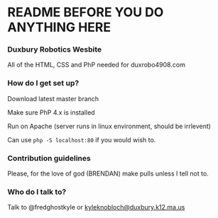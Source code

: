 # README BEFORE YOU DO ANYTHING HERE #

### Duxbury Robotics Wesbite ###

All of the HTML, CSS and PhP needed for duxrobo4908.com

### How do I get set up? ###

Download latest master branch

Make sure PhP 4.x is installed

Run on Apache (server runs in linux environment, should be irrlevent) 

Can use ```php -S localhost:80``` if you would wish to. 

### Contribution guidelines ###

Please, for the love of god (BRENDAN) make pulls unless I tell not to. 

### Who do I talk to? ###

Talk to @fredghostkyle or kyleknobloch@duxbury.k12.ma.us